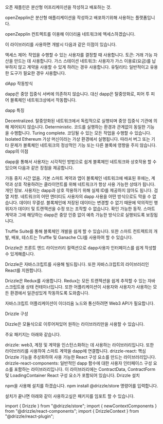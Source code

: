 오픈 재플린은 분산형 어프리케이션을 작성하고 배포하는 것.

openZepplin은 분산형 애플리케이션을 작성하고 배포하기위해 사용하는 플랫폼입니다.

openZepplin 컨트렉트를 이용해 이더리움 네트워크에 엑세스하겠습니다.

이 라이브러리를 사용하면 개발시 다음과 같은 이점이 있습니다.

액세스 제어: 작업을 수행할 수 있는 사용자를 결정할 때 사용합니다.
토큰: 거래 가능 자산을 만드는 데 사용합니다.
가스 스테이션 네트워크: 사용자가 가스 이용료(요금)를 납부하지 않고 계약을 사용할 수 있게 하려는 경우 사용합니다.
유틸리티: 일반적이고 유용한 도구가 필요한 경우 사용합니다.

dApp 작동방식

dapp은 중앙 집중식 서버에 의존하지 않습니다.
대신 dapp은 탈중앙화로, 피어 투 피어 블록체인 네트워크상에서 작동합니다.

dapp 특징

Decentralized. 탈중앙화된 네트워크에서 독립적으로 실행되며 중앙 집중식 기관에 의해 제어되지 않습니다.
Deterministic. 코드를 실행하는 환경과 관계없이 동일한 기능을 수행합니다.
Turing complete. 코딩될 수 있는 모든 작업을 수행할 수 있습니다.
Isolated Ethereum 가상 머신이라는 가상 환경에서 실행됩니다. 따라서 버그 또는 기타 문제가 블록체인 네트워크의 정상적인 기능 또는 다른 블록에 영향을 주지 않습니다.
dapp의 이점

dapp을 통해서 사용자는 시각적인 방법으로 쉽게 블록체인 네트워크와 상호작용 할 수 있으며 다음과 같은 장점을 제공합니다.

가동 중지 시간 없음. 기본 스마트 계약과 앱이 블록체인 네트워크에 배포된 후에는, 계약과 상호 작용하려는 클라이언트를 위해 네트워크가 항상 사용 가능한 상태가 됩니다.
개인 정보. 사용자는 dapp과 상호 작용하기 위해 실제 ID를 제공하지 않아도 됩니다.
검열 저항. 네트워크의 어떤 엔터티도 사용자의 dapp 사용을 어떤 방식으로도 막을 수 없습니다.
데이터 무결성. 블록체인에 저장된 데이터는 변경할 수 없기 때문에 악의적인 행위자가 데이터 및 트랜잭션을 수정 또는 조작할 수 없습니다.
확인 가능한 동작. 스마트 계약과 그에 해당하는 dapp은 중앙 인증 없이 예측 가능한 방식으로 실행되도록 보장됩니다.

Truffle Suite를 통해 블록체인 개발을 쉽게 할 수 있습니다.
또한 스마트 컨트렉트의 개발, 배포, 테스트는 Truffle 및 Ganache CLI를 사용하여 할 수 있습니다.

Drizzle은 프론트 엔드 라이브러리 컬렉션으로 dapp사용자 인터페이스를 쉽게 작성할 수 있게해줍니다.

Drizzle은 자바스크립트를 사용해 빌드됩니다. 또한 자바스크립트의 라이브러리인 React를 지원합니다.

Drizzle은 Redux를 사용합니다.
Redux는 모든 트랜젝션을 쉽게 추적할 수 있는 자바 스크립트용 상태 컨테이너입니다.
또한 어플리케이션이 사용자와 사용자가 사용하는 모든 환경에서 일관성있게 작동하도록 도와줍니다.

자바스크립트 어플리케이션이 이더리움 노드와 통신하려면 Web3 API가 필요합니다.

Drizzle 구성

Dizzle은 모듈식으로 이루어져있어 원하는 라이브러리만을 사용할 수 있습니다.

주요 패키지는 아래와 같습니다.

drizzle: web3, 계정 및 계약을 인스턴스화하는 데 사용하는 라이브러리입니다. 또한 라이브러리를 사용하여 스마트 계약을 dapp에 연결합니다.
drizzle-react: 핵심 Drizzle 기능을 추상화하여 사용 가능한 React 구성 요소를 만드는 라이브러리입니다.
drizzle-react-components: 일반적인 dapp 함수에 대한 사용자 인터페이스 구성 요소를 포함하는 라이브러리입니다. 이 라이브러리에는 ContractData, ContractForm 및 LoadingContainer React 구성 요소가 포함되어 있습니다.
Drizzle 설치

npm을 사용해 설치를 하겠습니다. npm install @drizzle/store 명령어를 입력합니다.

설치가 끝나면 아래와 같이 사용하고싶은 패키지를 임포트 할 수 있습니다.

import { Drizzle } from "@drizzle/store";
import { newContextComponents } from "@drizzle/react-components";
import { DrizzleContext } from "@drizzle/react-plugin";
